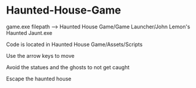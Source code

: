 # Haunted-House-Game

game.exe filepath --> Haunted House Game/Game Launcher/John Lemon's Haunted Jaunt.exe

Code is located in Haunted House Game/Assets/Scripts

Use the arrow keys to move

Avoid the statues and the ghosts to not get caught

Escape the haunted house
